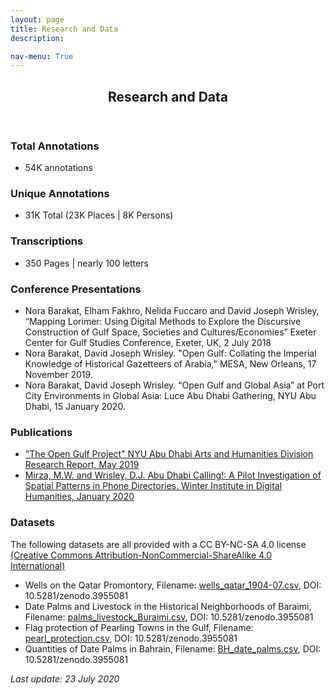 ```yaml
---
layout: page
title: Research and Data
description:   

nav-menu: True 
---
```



<!-- One -->
<section id="one">
	<div class="inner">
		<header class="major">
			<h1>Research and Data</h1>
		</header>

<!-- Content -->

<!-- <h2 id="content">Research:</h2> -->
<h3 id="content">Total Annotations</h3>
<p>
	<ul>
		<li>54K annotations</li>
	</ul>
</p>
<h3 id="content">Unique Annotations</h3>
<p>
	<ul>
		<li>31K Total (23K Places | 8K Persons)</li>
	</ul>	 
</p>

<h3 id="content">Transcriptions</h3>
<p>
	<ul>
		<li>350 Pages | nearly 100 letters</li>
	</ul>

</p>

<h3 id="content">Conference Presentations</h3>
<p>
	<ul>
		<li>Nora Barakat, Elham Fakhro, Nelida Fuccaro and David Joseph Wrisley,  “Mapping Lorimer: Using Digital Methods to Explore the Discursive Construction of Gulf Space, Societies and Cultures/Economies” Exeter Center for Gulf Studies Conference, Exeter, UK, 2 July 2018</li>
		<li>Nora Barakat, David Joseph Wrisley. "Open Gulf: Collating the Imperial Knowledge of Historical Gazetteers of Arabia,"  MESA, New Orleans, 17 November 2019.</li>
		<li>Nora Barakat, David Joseph Wrisley. “Open Gulf and Global Asia” at Port City Environments in Global Asia: Luce Abu Dhabi Gathering, NYU Abu Dhabi, 15 January 2020.</li>
	</ul>
</p>
<h3 id="content">Publications</h3>
<p>
	<ul>
		<li><a href="../openGulf2019" class="link" >"The Open Gulf Project" NYU Abu Dhabi Arts and Humanities Division Research Report, May 2019</a></li>
		<li><a href="../ADC!" class="link" > Mirza, M.W. and Wrisley, D.J. Abu Dhabi Calling!: A Pilot Investigation of Spatial Patterns in Phone Directories. Winter Institute in Digital Humanities, January 2020</a></li>
	</ul>
</p>


<h3 id="content">Datasets</h3>
<p>
	The following datasets are all provided with a CC BY-NC-SA 4.0 license <a href="https://creativecommons.org/licenses/by-nc-sa/4.0/" class="link">(Creative Commons Attribution-NonCommercial-ShareAlike 4.0 International)</a>
</p>
<p>
	<ul>
		<li> Wells on the Qatar Promontory, Filename: <a href="https://github.com/opengulf/Lorimer_data/blob/master/wells_qatar_1904-07.csv" class="link">wells_qatar_1904-07.csv</a>, DOI: 10.5281/zenodo.3955081</li>
		<li> Date Palms and Livestock in the Historical Neighborhoods of Baraimi, Filename: <a href="https://github.com/opengulf/Lorimer_data/blob/master/palms_livestock_Buraimi.csv" class="link">palms_livestock_Buraimi.csv</a>, DOI: 10.5281/zenodo.3955081 </li>
		<li> Flag protection of Pearling Towns in the Gulf, Filename: <a href="https://github.com/opengulf/Lorimer_data/blob/master/pearl_protection.csv" class="link">pearl_protection.csv</a>, DOI: 10.5281/zenodo.3955081 </li>
		<li> Quantities of Date Palms in Bahrain, Filename: <a href="https://github.com/opengulf/Lorimer_data/blob/master/BH_date_palms.csv" class="link">BH_date_palms.csv</a>, DOI: 10.5281/zenodo.3955081</li>
</ul>
</p>
<p> <i>Last update: 23 July 2020</i>
</p>
 







